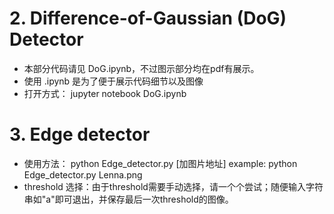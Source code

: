 # 2. Difference-of-Gaussian (DoG) Detector
- 本部分代码请见 DoG.ipynb，不过图示部分均在pdf有展示。
- 使用 .ipynb 是为了便于展示代码细节以及图像
- 打开方式： jupyter notebook DoG.ipynb

# 3. Edge detector
- 使用方法： python Edge_detector.py [加图片地址]
example: python Edge_detector.py Lenna.png
- threshold 选择：由于threshold需要手动选择，请一个个尝试；随便输入字符串如"a"即可退出，并保存最后一次threshold的图像。




